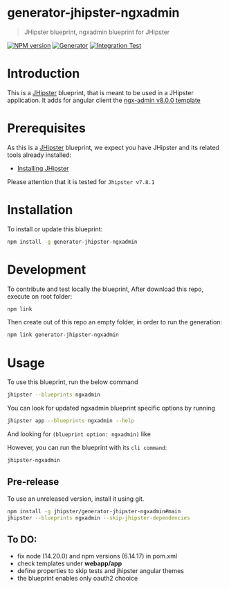 # generator-jhipster-ngxadmin

> JHipster blueprint, ngxadmin blueprint for JHipster

[![NPM version][npm-image]][npm-url]
[![Generator][github-generator-image]][github-generator-url]
[![Integration Test][github-integration-image]][github-integration-url]

# Introduction

This is a [JHipster](https://www.jhipster.tech/) blueprint, that is meant to be used in a JHipster application.
It adds for angular client the [ngx-admin v8.0.0 template](https://github.com/akveo/ngx-admin/tree/v8.0.0)

# Prerequisites

As this is a [JHipster](https://www.jhipster.tech/) blueprint, we expect you have JHipster and its related tools already installed:

- [Installing JHipster](https://www.jhipster.tech/installation/)

Please attention that it is tested for `Jhipster v7.8.1`

# Installation

To install or update this blueprint:

```bash
npm install -g generator-jhipster-ngxadmin
```

# Development

To contribute and test locally the blueprint, After download this repo, execute on root folder:

```bash
npm link
```

Then create out of this repo an empty folder, in order to run the generation:

```bash
npm link generator-jhipster-ngxadmin
```

# Usage

To use this blueprint, run the below command

```bash
jhipster --blueprints ngxadmin
```

You can look for updated ngxadmin blueprint specific options by running

```bash
jhipster app --blueprints ngxadmin --help
```

And looking for `(blueprint option: ngxadmin)` like

However, you can run the blueprint with its `cli command`:

```bash
jhipster-ngxadmin
```

## Pre-release

To use an unreleased version, install it using git.

```bash
npm install -g jhipster/generator-jhipster-ngxadmin#main
jhipster --blueprints ngxadmin --skip-jhipster-dependencies
```

## To DO:

- fix node (14.20.0) and npm versions (6.14.17) in pom.xml
- check templates under **webapp/app**
- define properties to skip tests and jhipster angular themes
- the blueprint enables only oauth2 chooice

[npm-image]: https://img.shields.io/npm/v/generator-jhipster-ngxadmin.svg
[npm-url]: https://npmjs.org/package/generator-jhipster-ngxadmin
[github-generator-image]: https://github.com/jhipster/generator-jhipster-ngxadmin/actions/workflows/generator.yml/badge.svg
[github-generator-url]: https://github.com/jhipster/generator-jhipster-ngxadmin/actions/workflows/generator.yml
[github-integration-image]: https://github.com/jhipster/generator-jhipster-ngxadmin/actions/workflows/integration.yml/badge.svg
[github-integration-url]: https://github.com/jhipster/generator-jhipster-ngxadmin/actions/workflows/integration.yml
